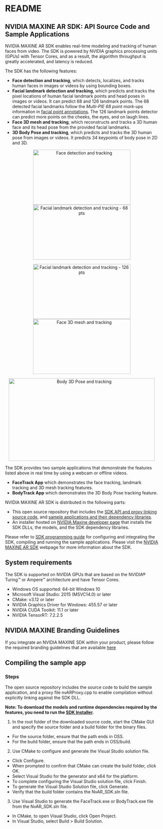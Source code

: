 # README
## NVIDIA MAXINE AR SDK: API Source Code and Sample Applications

NVIDIA MAXINE AR SDK enables real-time modeling and tracking of human faces from video. The SDK is powered by NVIDIA graphics processing units (GPUs) with Tensor Cores, and as a result, the algorithm throughput is greatly accelerated, and latency is reduced.

The SDK has the following features:

- **Face detection and tracking**, which detects, localizes, and tracks human faces in images or videos by using bounding boxes.
- **Facial landmark detection and tracking**, which predicts and tracks the pixel locations of human facial landmark points and head poses in images or videos. It can predict 68 and 126 landmark points. The 68 detected facial landmarks follow the _Multi-PIE 68 point mark-ups_ information in [facial point annotations](https://ibug.doc.ic.ac.uk/resources/facial-point-annotations/). The 126 landmark points detector can predict more points on the cheeks, the eyes, and on laugh lines.
- **Face 3D mesh and tracking**, which reconstructs and tracks a 3D human face and its head pose from the provided facial landmarks.
- **3D Body Pose and tracking**, which predicts and tracks the 3D human pose from images or videos. It predicts 34 keypoints of body pose in 2D and 3D.

<p align="center">
<img src="https://github.com/NVIDIA/MAXINE-AR-SDK/blob/master/resources/ar_001.png" alt="Face detection and tracking" width="320" height="180"/>
<img src="https://github.com/NVIDIA/MAXINE-AR-SDK/blob/master/resources/ar_002.png" alt="Facial landmark detection and tracking - 68 pts" width="320" height="180" />
</p><p align="center">
<img src="https://github.com/NVIDIA/MAXINE-AR-SDK/blob/master/resources/ar_003.png" alt="Facial landmark detection and tracking - 126 pts" width="320" height="180"/>
<img src="https://github.com/NVIDIA/MAXINE-AR-SDK/blob/master/resources/ar_004.png" alt="Face 3D mesh and tracking" width="320" height="180"/>
</p>
</p><p align="center">
<img src="https://github.com/NVIDIA/MAXINE-AR-SDK/blob/master/resources/ar_005.png" alt="Body 3D Pose and tracking" width="480" height="270"/>
</p>

The SDK provides two sample applications that demonstrate the features listed above in real time by using a webcam or offline videos.
- **FaceTrack App** which demonstrates the face tracking, landmark tracking and 3D mesh tracking features.
- **BodyTrack App** which demonstrates the 3D Body Pose tracking feature.

NVIDIA MAXINE AR SDK is distributed in the following parts:

- This open source repository that includes the [SDK API and proxy linking source code](https://github.com/NVIDIA/MAXINE-AR-SDK/tree/master/nvar), and [sample applications and their dependency libraries](https://github.com/NVIDIA/MAXINE-AR-SDK/tree/master/samples).
- An installer hosted on [NVIDIA Maxine developer page](https://www.nvidia.com/broadcast-sdk-resources) that installs the SDK DLLs, the models, and the SDK dependency libraries.

Please refer to [SDK programming guide](https://github.com/NVIDIA/MAXINE-AR-SDK/blob/master/NVIDIA%20AR%20SDK%20Programming%20Guide.pdf) for configuring and integrating the SDK, compiling and running the sample applications. Please visit the [NVIDIA MAXINE AR SDK](https://developer.nvidia.com/maxine-getting-started) webpage for more information about the SDK.

## System requirements
The SDK is supported on NVIDIA GPUs that are based on the NVIDIA® Turing™ or Ampere™ architecture and have Tensor Cores.

* Windows OS supported: 64-bit Windows 10
* Microsoft Visual Studio: 2015 (MSVC14.0) or later
* CMake: v3.12 or later
* NVIDIA Graphics Driver for Windows: 455.57 or later
* NVIDIA CUDA Toolkit: 11.1 or later
* NVIDIA TensorRT: 7.2.2.5

## NVIDIA MAXINE Branding Guidelines
If you integrate an NVIDIA MAXINE SDK within your product, please follow the required branding guidelines that are available [here](
https://www.nvidia.com/maxine-sdk-guidelines)

## Compiling the sample app

### Steps

The open source repository includes the source code to build the sample application, and a proxy file nvARProxy.cpp to enable compilation without explicitly linking against the SDK DLL.

**Note: To download the models and runtime dependencies required by the features, you need to run the [SDK Installer](https://www.nvidia.com/broadcast-sdk-resources).**

1.	In the root folder of the downloaded source code, start the CMake GUI and specify the source folder and a build folder for the binary files.
*	For the source folder, ensure that the path ends in OSS.
*	For the build folder, ensure that the path ends in OSS/build.
2.  Use CMake to configure and generate the Visual Studio solution file.
*	Click Configure.
*	When prompted to confirm that CMake can create the build folder, click OK.
*	Select Visual Studio for the generator and x64 for the platform.
*	To complete configuring the Visual Studio solution file, click Finish.
*	To generate the Visual Studio Solution file, click Generate.
*	Verify that the build folder contains the NvAR_SDK.sln file.
3.  Use Visual Studio to generate the FaceTrack.exe or BodyTrack.exe file from the NvAR_SDK.sln file.
*	In CMake, to open Visual Studio, click Open Project.
*	In Visual Studio, select Build > Build Solution.


